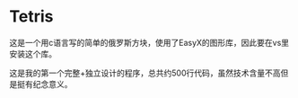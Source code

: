 # Tetris
这是一个用c语言写的简单的俄罗斯方块，使用了EasyX的图形库，因此要在vs里安装这个库。

这是我的第一个完整+独立设计的程序，总共约500行代码，虽然技术含量不高但是挺有纪念意义。
